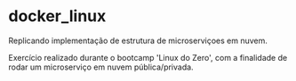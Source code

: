 # docker_linux
Replicando implementação de estrutura de microserviçoes em nuvem.

Exercício realizado durante o bootcamp 'Linux do Zero', com a finalidade de
rodar um microserviço em nuvem pública/privada. 
